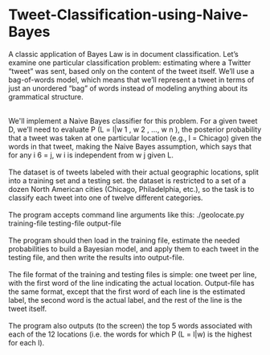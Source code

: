 # Tweet-Classification-using-Naive-Bayes

A classic application of Bayes Law is in document classification. Let’s examine one particular classification
problem: estimating where a Twitter “tweet” was sent, based only on the content of the tweet itself. We’ll
use a bag-of-words model, which means that we’ll represent a tweet in terms of just an unordered “bag” of
words instead of modeling anything about its grammatical structure. </br></br>

We'll implement a Naive Bayes classifier for this problem. For a given tweet D, we’ll need to evaluate P (L =
l|w 1 , w 2 , ..., w n ), the posterior probability that a tweet was taken at one particular location (e.g., l = Chicago)
given the words in that tweet, making the Naive Bayes assumption, which says that for any i 6 = j, w i is
independent from w j given L. </br></br>
The dataset is of tweets labeled with their actual geographic locations, split into a training set and a testing set. the dataset is restricted to a set of a dozen North American cities (Chicago, Philadelphia, etc.), so the task is to classify each tweet into one of twelve different categories.
</br></br>
The program accepts command line arguments like this:
./geolocate.py training-file testing-file output-file
</br></br>
The program should then load in the training file, estimate the needed probabilities to build a Bayesian
model, and apply them to each tweet in the testing file, and then write the results into output-file. </br> </br>
The file format of the training and testing files is simple: one tweet per line, with the first word of the line indicating
the actual location. Output-file has the same format, except that the first word of each line is the estimated label, the second word is the actual label, and the rest of the line is the
tweet itself. </br></br>
The program also outputs (to the screen) the top 5 words associated with each of the 12
locations (i.e. the words for which P (L = l|w) is the highest for each l).
